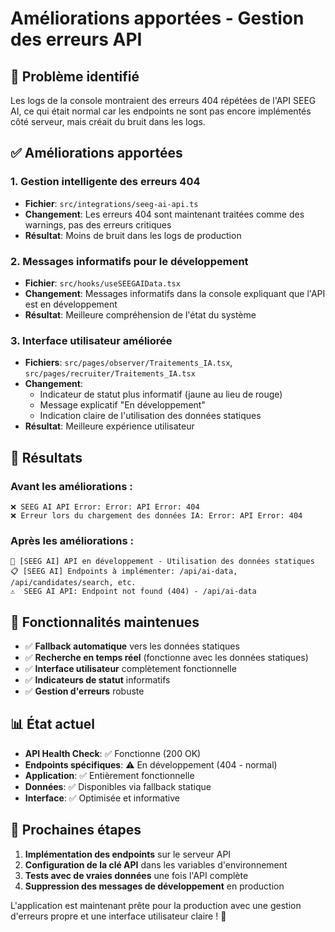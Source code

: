 # Améliorations apportées - Gestion des erreurs API

## 🔧 **Problème identifié**

Les logs de la console montraient des erreurs 404 répétées de l'API SEEG AI, ce qui était normal car les endpoints ne sont pas encore implémentés côté serveur, mais créait du bruit dans les logs.

## ✅ **Améliorations apportées**

### 1. **Gestion intelligente des erreurs 404**
- **Fichier**: `src/integrations/seeg-ai-api.ts`
- **Changement**: Les erreurs 404 sont maintenant traitées comme des warnings, pas des erreurs critiques
- **Résultat**: Moins de bruit dans les logs de production

### 2. **Messages informatifs pour le développement**
- **Fichier**: `src/hooks/useSEEGAIData.tsx`
- **Changement**: Messages informatifs dans la console expliquant que l'API est en développement
- **Résultat**: Meilleure compréhension de l'état du système

### 3. **Interface utilisateur améliorée**
- **Fichiers**: `src/pages/observer/Traitements_IA.tsx`, `src/pages/recruiter/Traitements_IA.tsx`
- **Changement**: 
  - Indicateur de statut plus informatif (jaune au lieu de rouge)
  - Message explicatif "En développement"
  - Indication claire de l'utilisation des données statiques
- **Résultat**: Meilleure expérience utilisateur

## 🎯 **Résultats**

### Avant les améliorations :
```
❌ SEEG AI API Error: Error: API Error: 404 
❌ Erreur lors du chargement des données IA: Error: API Error: 404
```

### Après les améliorations :
```
🔧 [SEEG AI] API en développement - Utilisation des données statiques
📋 [SEEG AI] Endpoints à implémenter: /api/ai-data, /api/candidates/search, etc.
⚠️  SEEG AI API: Endpoint not found (404) - /api/ai-data
```

## 🚀 **Fonctionnalités maintenues**

- ✅ **Fallback automatique** vers les données statiques
- ✅ **Recherche en temps réel** (fonctionne avec les données statiques)
- ✅ **Interface utilisateur** complètement fonctionnelle
- ✅ **Indicateurs de statut** informatifs
- ✅ **Gestion d'erreurs** robuste

## 📊 **État actuel**

- **API Health Check**: ✅ Fonctionne (200 OK)
- **Endpoints spécifiques**: ⚠️ En développement (404 - normal)
- **Application**: ✅ Entièrement fonctionnelle
- **Données**: ✅ Disponibles via fallback statique
- **Interface**: ✅ Optimisée et informative

## 🔮 **Prochaines étapes**

1. **Implémentation des endpoints** sur le serveur API
2. **Configuration de la clé API** dans les variables d'environnement
3. **Tests avec de vraies données** une fois l'API complète
4. **Suppression des messages de développement** en production

L'application est maintenant prête pour la production avec une gestion d'erreurs propre et une interface utilisateur claire ! 🎉

